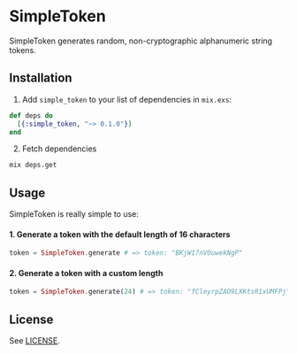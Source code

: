 # SimpleToken
SimpleToken generates random, non-cryptographic alphanumeric string tokens.

## Installation
1. Add `simple_token` to your list of dependencies in `mix.exs`:

  ```elixir
  def deps do
    [{:simple_token, "~> 0.1.0"}]
  end
  ```

2. Fetch dependencies

  ```bash
  mix deps.get
  ```

## Usage
SimpleToken is really simple to use:

#### 1. Generate a token with the default length of 16 characters

```elixir
token = SimpleToken.generate # => token: "BKjW17nVOuwekNgP"
```

#### 2. Generate a token with a custom length

```elixir
token = SimpleToken.generate(24) # => token: "fCleyrpZAO9LXKtsR1xUMFPj"
```

## License
See [LICENSE](https://github.com/railsmechanic/simple_token/blob/master/LICENSE).
